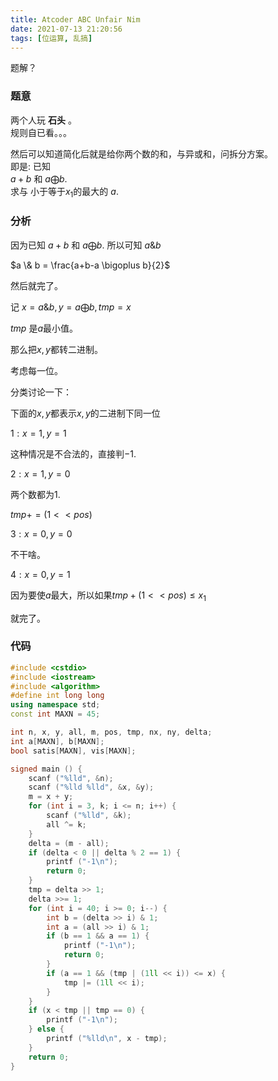 ```yaml
---
title: Atcoder ABC Unfair Nim
date: 2021-07-13 21:20:56
tags: [位运算, 乱搞]
---
```


题解？
<!--more-->

### 题意
两个人玩 **石头** 。	
规则自已看。。。	

然后可以知道简化后就是给你两个数的和，与异或和，问拆分方案。	
即是:
	已知		
	$a + b$ 和 $a \bigoplus b$.	
	求与 小于等于$x_1$的最大的 $a$.	

### 分析
因为已知 $a + b$ 和 $a \bigoplus b$.	
所以可知 $a \& b$	

$a \& b = \frac{a+b-a \bigoplus b}{2}$		

然后就完了。	

记 $x = a \& b, y = a \bigoplus b, tmp = x$

$tmp$ 是$a$最小值。		

那么把$x,y$都转二进制。	

考虑每一位。	

分类讨论一下：	

下面的$x,y$都表示$x,y$的二进制下同一位

$1: x = 1, y = 1$		

这种情况是不合法的，直接判$-1$.	

$2:x = 1, y = 0$		

两个数都为1.

$tmp += (1 << pos)$	

$3:x = 0,y = 0$	

不干啥。	

$4:x = 0,y = 1$

因为要使$a$最大，所以如果$tmp + (1 << pos) \leq x_1$		



就完了。	



### 代码

```cpp
#include <cstdio>
#include <iostream>
#include <algorithm>
#define int long long
using namespace std;
const int MAXN = 45; 

int n, x, y, all, m, pos, tmp, nx, ny, delta;
int a[MAXN], b[MAXN];
bool satis[MAXN], vis[MAXN];

signed main () {
	scanf ("%lld", &n);
	scanf ("%lld %lld", &x, &y);
	m = x + y;
	for (int i = 3, k; i <= n; i++) {
		scanf ("%lld", &k);
		all ^= k;
	}
	delta = (m - all);
	if (delta < 0 || delta % 2 == 1) {
		printf ("-1\n");
		return 0;
	}
	tmp = delta >> 1;
	delta >>= 1;
	for (int i = 40; i >= 0; i--) {
		int b = (delta >> i) & 1;
		int a = (all >> i) & 1;
		if (b == 1 && a == 1) {
			printf ("-1\n");
			return 0;
		}
		if (a == 1 && (tmp | (1ll << i)) <= x) {
			tmp |= (1ll << i);
		}
	}
	if (x < tmp || tmp == 0) {
		printf ("-1\n");
	} else {
		printf ("%lld\n", x - tmp);
	}
	return 0;
}
```

